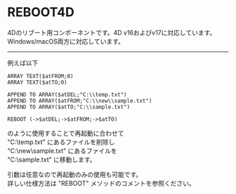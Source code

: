 # REBOOT4D
4Dのリブート用コンポーネントです。4D v16およびv17に対応しています。  
Windows/macOS両方に対応しています。  
  
---
例えば以下
```ARRAY TEXT($atDEL;0)  
ARRAY TEXT($atFROM;0)  
ARRAY TEXT($atTO;0)  
  
APPEND TO ARRAY($atDEL;"C:\\temp.txt")  
APPEND TO ARRAY($atFROM;"C:\\new\\sample.txt")  
APPEND TO ARRAY($atTO;"C:\\sample.txt")  
  
REBOOT (->$atDEL;->$atFROM;->$atTO)
```
のように使用することで再起動に合わせて  
"C:\temp.txt" にあるファイルを削除し  
"C:\new\sample.txt" にあるファイルを  
"C:\sample.txt" に移動します。  
  
引数は任意なので再起動のみの使用も可能です。  
詳しい仕様方法は "REBOOT" メソッドのコメントを参照ください。
